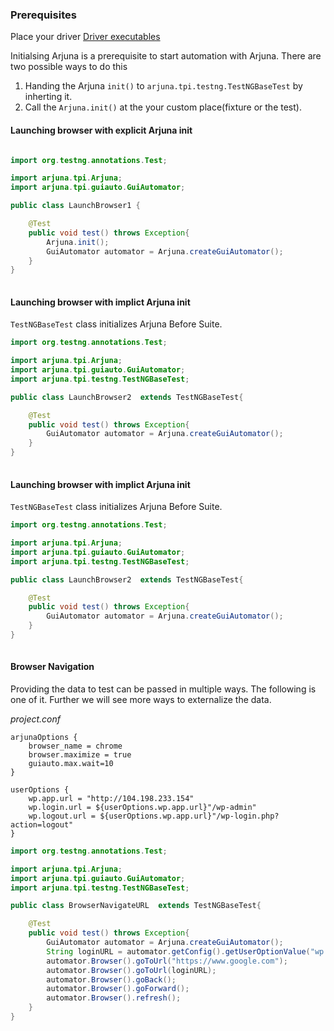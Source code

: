 ### Prerequisites

Place your driver [Driver executables](../#driver-executables)

Initialsing Arjuna is a prerequisite to start automation with Arjuna. There are two possible ways to do this
1. Handing the Arjuna `init()` to `arjuna.tpi.testng.TestNGBaseTest` by inherting it.
2. Call the `Arjuna.init()` at the your custom place(fixture or the test).

#### Launching browser with explicit Arjuna init

```java

import org.testng.annotations.Test;

import arjuna.tpi.Arjuna;
import arjuna.tpi.guiauto.GuiAutomator;

public class LaunchBrowser1 {

    @Test
	public void test() throws Exception{
        Arjuna.init();
        GuiAutomator automator = Arjuna.createGuiAutomator();
    }
}
    
```


#### Launching browser with implict Arjuna init

`TestNGBaseTest` class initializes Arjuna Before Suite.


```java
import org.testng.annotations.Test;

import arjuna.tpi.Arjuna;
import arjuna.tpi.guiauto.GuiAutomator;
import arjuna.tpi.testng.TestNGBaseTest;

public class LaunchBrowser2  extends TestNGBaseTest{

    @Test
	public void test() throws Exception{
        GuiAutomator automator = Arjuna.createGuiAutomator();
    }
}
    
```

#### Launching browser with implict Arjuna init

`TestNGBaseTest` class initializes Arjuna Before Suite.

```java
import org.testng.annotations.Test;

import arjuna.tpi.Arjuna;
import arjuna.tpi.guiauto.GuiAutomator;
import arjuna.tpi.testng.TestNGBaseTest;

public class LaunchBrowser2  extends TestNGBaseTest{

    @Test
	public void test() throws Exception{
        GuiAutomator automator = Arjuna.createGuiAutomator();
    }
}
    
```

#### Browser Navigation
Providing the data to test can be passed in multiple ways.
The following is one of it. Further we will see more ways to externalize the data.

*project.conf*
```
arjunaOptions {
	browser_name = chrome
	browser.maximize = true
	guiauto.max.wait=10
}

userOptions {
	wp.app.url = "http://104.198.233.154"
	wp.login.url = ${userOptions.wp.app.url}"/wp-admin"
	wp.logout.url = ${userOptions.wp.app.url}"/wp-login.php?action=logout"
}
```

```java
import org.testng.annotations.Test;

import arjuna.tpi.Arjuna;
import arjuna.tpi.guiauto.GuiAutomator;
import arjuna.tpi.testng.TestNGBaseTest;

public class BrowserNavigateURL  extends TestNGBaseTest{

    @Test
	public void test() throws Exception{
        GuiAutomator automator = Arjuna.createGuiAutomator();
        String loginURL = automator.getConfig().getUserOptionValue("wp.login.url").asString();
        automator.Browser().goToUrl("https://www.google.com");
        automator.Browser().goToUrl(loginURL);
        automator.Browser().goBack();
        automator.Browser().goForward();
        automator.Browser().refresh();
    }
}
```
